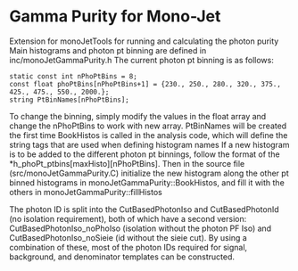 # Gamma Purity for Mono-Jet

Extension for monoJetTools for running and calculating the photon purity
Main histograms and photon pt binning are defined in inc/monoJetGammaPurity.h
The current photon pt binning is as follows:
```
static const int nPhoPtBins = 8;                
const float phoPtBins[nPhoPtBins+1] = {230., 250., 280., 320., 375., 425., 475., 550., 2000.};
string PtBinNames[nPhoPtBins];
```	
To change the binning, simply modify the values in the float array and change the nPhoPtBins to work with new array.
PtBinNames will be created the first time BookHistos is called in the analysis code, which will define the string tags that are used when defining histogram names
If a new histogram is to be added to the different photon pt binnings, follow the format of the *h_phoPt_ptbins[maxHisto][nPhoPtBins].
Then in the source file (src/monoJetGammaPurity.C) initialize the new histogram along the other pt binned histograms in monoJetGammaPurity::BookHistos, and fill it with the others in monoJetGammaPurity::fillHistos

The photon ID is split into the CutBasedPhotonIso and CutBasedPhotonId (no isolation requirement), both of which have a second version: CutBasedPhotonIso_noPhoIso (isolation without the photon PF Iso) and CutBasedPhotonIso_noSieie (id without the sieie cut). By using a combination of these, most of the photon IDs required for signal, background, and denominator templates can be constructed.

